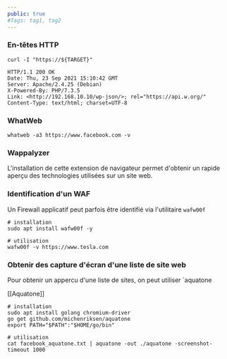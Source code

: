 ```yaml
---
public: true 
#Tags: tag1, tag2
---
```


### En-têtes HTTP

```
curl -I "https://${TARGET}"

HTTP/1.1 200 OK
Date: Thu, 23 Sep 2021 15:10:42 GMT
Server: Apache/2.4.25 (Debian)
X-Powered-By: PHP/7.3.5
Link: <http://192.168.10.10/wp-json/>; rel="https://api.w.org/"
Content-Type: text/html; charset=UTF-8
```

### WhatWeb

```
whatweb -a3 https://www.facebook.com -v

```

### Wappalyzer

L'installation de cette extension de navigateur permet d'obtenir un rapide aperçu des technologies utilisées sur un site web.

### Identification d'un WAF

Un Firewall applicatif peut parfois être identifié via l'utilitaire `wafw00f`

```
# installation
sudo apt install wafw00f -y

# utilisation
wafw00f -v https://www.tesla.com
```

### Obtenir des capture d'écran d'une liste de site web

Pour obtenir un appercu d'une liste de sites, on peut utiliser `aquatone

[[Aquatone]]

```
# installation 
sudo apt install golang chromium-driver
go get github.com/michenriksen/aquatone
export PATH="$PATH":"$HOME/go/bin"

# utilisation
cat facebook_aquatone.txt | aquatone -out ./aquatone -screenshot-timeout 1000
```

